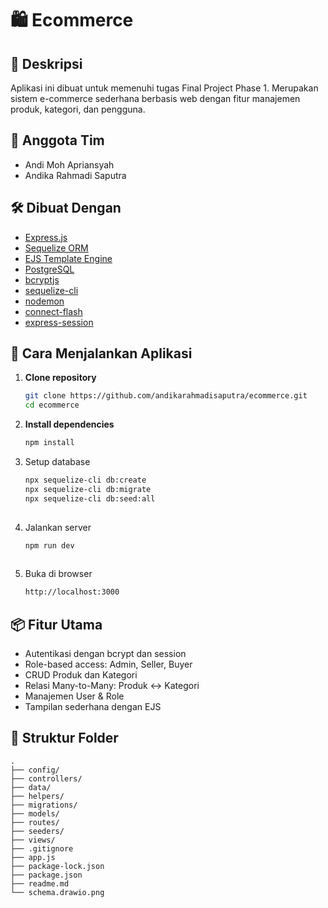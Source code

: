 # 🛍️ Ecommerce

## 📄 Deskripsi
Aplikasi ini dibuat untuk memenuhi tugas Final Project Phase 1. Merupakan sistem e-commerce sederhana berbasis web dengan fitur manajemen produk, kategori, dan pengguna.

## 👥 Anggota Tim
- Andi Moh Apriansyah
- Andika Rahmadi Saputra

## 🛠️ Dibuat Dengan
- [Express.js](https://expressjs.com/)
- [Sequelize ORM](https://sequelize.org/)
- [EJS Template Engine](https://ejs.co/)
- [PostgreSQL](https://www.postgresql.org/)
- [bcryptjs](https://www.npmjs.com/package/bcryptjs)
- [sequelize-cli](https://www.npmjs.com/package/sequelize-cli)
- [nodemon](https://www.npmjs.com/package/nodemon)
- [connect-flash](https://www.npmjs.com/package/connect-flash)
- [express-session](https://www.npmjs.com/package/express-session)

## 🚀 Cara Menjalankan Aplikasi

  1. **Clone repository**
     ```bash
     git clone https://github.com/andikarahmadisaputra/ecommerce.git
     cd ecommerce

  2. **Install dependencies**
     ```bash
     npm install

  3. Setup database
     ```bash
     npx sequelize-cli db:create
     npx sequelize-cli db:migrate
     npx sequelize-cli db:seed:all
  
  4. Jalankan server
     ```bash
     npm run dev
  
  5. Buka di browser
     ```bash
     http://localhost:3000

## 📦 Fitur Utama
   - Autentikasi dengan bcrypt dan session
   - Role-based access: Admin, Seller, Buyer
   - CRUD Produk dan Kategori
   - Relasi Many-to-Many: Produk ↔ Kategori
   - Manajemen User & Role
   - Tampilan sederhana dengan EJS

## 📁 Struktur Folder
   ```arduino
   .
   ├── config/
   ├── controllers/
   ├── data/
   ├── helpers/
   ├── migrations/
   ├── models/
   ├── routes/
   ├── seeders/
   ├── views/
   ├── .gitignore
   ├── app.js
   ├── package-lock.json
   ├── package.json
   ├── readme.md
   └── schema.drawio.png

